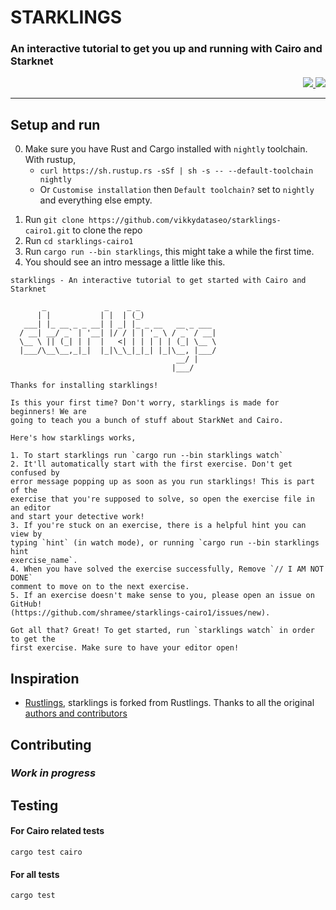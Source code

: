 # STARKLINGS

### An interactive tutorial to get you up and running with Cairo and Starknet

<p align="right">
<a href="https://discord.gg/onlydust">
<img src="https://img.shields.io/badge/Discord-6666FF?style=for-the-badge&logo=discord&logoColor=white" />
</a>
<a href="https://twitter.com/intent/follow?screen_name=onlydust_xyz">
<img src="https://img.shields.io/badge/Twitter-1DA1F2?style=for-the-badge&logo=twitter&logoColor=white" />
</a>
</p>

---

## Setup and run

0. Make sure you have Rust and Cargo installed with `nightly` toolchain. With rustup,
   - `curl https://sh.rustup.rs -sSf | sh -s -- --default-toolchain nightly`
   - Or `Customise installation` then `Default toolchain?` set to `nightly` and everything else empty.

<!-- add `git clone https://github.com/vikkydataseo/starklings-cairo1.git` to avoid the error `error: could not find `Cargo.toml`  -->

1. Run `git clone https://github.com/vikkydataseo/starklings-cairo1.git` to clone the repo
2. Run `cd starklings-cairo1`
3. Run `cargo run --bin starklings`, this might take a while the first time.
4. You should see an intro message a little like this.

```
starklings - An interactive tutorial to get started with Cairo and Starknet

       _             _    _ _
      | |           | |  | (_)
   ___| |_ __ _ _ __| | _| |_ _ __   __ _ ___
  / __| __/ _` | '__| |/ / | | '_ \ / _` / __|
  \__ \ || (_| | |  |   <| | | | | | (_| \__ \
  |___/\__\__,_|_|  |_|\_\_|_|_| |_|\__, |___/
                                     __/ |
                                    |___/

Thanks for installing starklings!

Is this your first time? Don't worry, starklings is made for beginners! We are
going to teach you a bunch of stuff about StarkNet and Cairo.

Here's how starklings works,

1. To start starklings run `cargo run --bin starklings watch`
2. It'll automatically start with the first exercise. Don't get confused by
error message popping up as soon as you run starklings! This is part of the
exercise that you're supposed to solve, so open the exercise file in an editor
and start your detective work!
3. If you're stuck on an exercise, there is a helpful hint you can view by
typing `hint` (in watch mode), or running `cargo run --bin starklings hint
exercise_name`.
4. When you have solved the exercise successfully, Remove `// I AM NOT DONE`
comment to move on to the next exercise.
5. If an exercise doesn't make sense to you, please open an issue on GitHub!
(https://github.com/shramee/starklings-cairo1/issues/new).

Got all that? Great! To get started, run `starklings watch` in order to get the
first exercise. Make sure to have your editor open!
```

## Inspiration

- [Rustlings](https://github.com/rust-lang/rustlings), starklings is forked from Rustlings. Thanks to all the original [authors and contributors](https://github.com/rust-lang/rustlings)

## Contributing

### _Work in progress_

## Testing

#### For Cairo related tests

```
cargo test cairo
```

#### For all tests

```
cargo test
```
